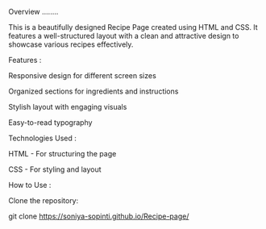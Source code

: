 Overview ........

This is a beautifully designed Recipe Page created using HTML and CSS. It features a well-structured layout with a clean and attractive design to showcase various recipes effectively.

Features :

Responsive design for different screen sizes

Organized sections for ingredients and instructions

Stylish layout with engaging visuals

Easy-to-read typography

Technologies Used :

HTML - For structuring the page

CSS - For styling and layout

How to Use :

Clone the repository:

git clone https://soniya-sopinti.github.io/Recipe-page/
